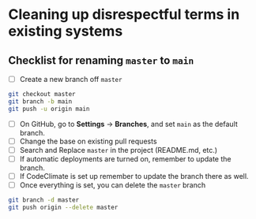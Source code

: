 # Cleaning up disrespectful terms in existing systems

## Checklist for renaming `master` to `main`

- [ ] Create a new branch off `master`

```sh
git checkout master
git branch -b main
git push -u origin main
```

- [ ] On GitHub, go to **Settings** &rarr; **Branches**, and set `main` as the default branch.
- [ ] Change the base on existing pull requests
- [ ] Search and Replace `master` in the project (README.md, etc.)
- [ ] If automatic deployments are turned on, remember to update the branch.
- [ ] If CodeClimate is set up remember to update the branch there as well.
- [ ] Once everything is set, you can delete the `master` branch
```sh
git branch -d master
git push origin --delete master
```
